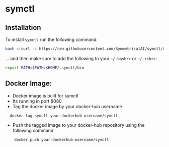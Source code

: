 # symctl

## Installation

To install `symctl` run the following command:
```bash
bash <(curl -s https://raw.githubusercontent.com/SymmetricalAI/symctl/main/install/install.sh)
```

... and then make sure to add the following to your `~/.bashrc` or `~/.zshrc`:

```bash
export PATH=$PATH:$HOME/.symctl/bin
```

## Docker Image:

- Docker image is built for symctl
- Its running in port 8080
- Tag the docker image by your docker-hub username
 ```bash
   docker tag symctl your-dockerhub-username/symctl
```
- Push the tagged image to your docker-hub repository using the following command

```bash
    docker push your-dockerhub-username/symctl
```